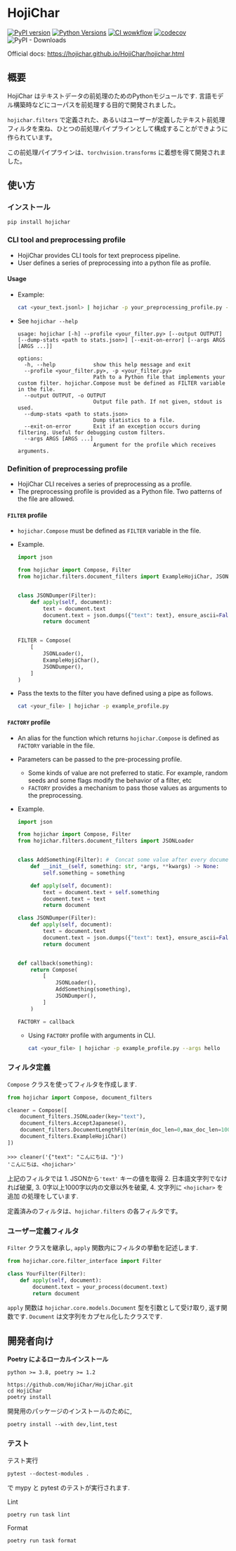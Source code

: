 # HojiChar

[![PyPI version](https://badge.fury.io/py/hojichar.svg)](https://badge.fury.io/py/hojichar)
[![Python Versions](https://img.shields.io/pypi/pyversions/hojichar.svg)](https://pypi.org/project/hojichar/)
[![CI wowkflow](https://github.com/HojiChar/HojiChar/actions/workflows/ci.yaml/badge.svg)](https://github.com/HojiChar/HojiChar/actions/workflows/ci.yaml)
[![codecov](https://codecov.io/gh/HojiChar/HojiChar/branch/main/graph/badge.svg?token=16928I9U9Y)](https://codecov.io/gh/HojiChar/HojiChar)
![PyPI - Downloads](https://img.shields.io/pypi/dm/hojichar)

Official docs: <https://hojichar.github.io/HojiChar/hojichar.html>

## 概要

HojiChar はテキストデータの前処理のためのPythonモジュールです. 言語モデル構築時などにコーパスを前処理する目的で開発されました。

`hojichar.filters` で定義された、あるいはユーザーが定義したテキスト前処理フィルタを束ね、ひとつの前処理パイプラインとして構成することができように作られています。

この前処理パイプラインは、`torchvision.transforms` に着想を得て開発されました。

## 使い方

### インストール

```
pip install hojichar
```

### CLI tool and preprocessing profile

- HojiChar provides CLI tools for text preprocess pipeline.
- User defines a series of preprocessing into a python file as profile.

#### Usage

- Example:

  ```bash
  cat <your_text.jsonl> | hojichar -p your_preprocessing_profile.py -o your_text_preprocessed.jsonl
  ```

- See `hojichar --help`

  ```man
  usage: hojichar [-h] --profile <your_filter.py> [--output OUTPUT] [--dump-stats <path to stats.json>] [--exit-on-error] [--args ARGS [ARGS ...]]
  
  options:
    -h, --help            show this help message and exit
    --profile <your_filter.py>, -p <your_filter.py>
                          Path to a Python file that implements your custom filter. hojichar.Compose must be defined as FILTER variable in the file.
    --output OUTPUT, -o OUTPUT
                          Output file path. If not given, stdout is used.
    --dump-stats <path to stats.json>
                          Dump statistics to a file.
    --exit-on-error       Exit if an exception occurs during filtering. Useful for debugging custom filters.
    --args ARGS [ARGS ...]
                          Argument for the profile which receives arguments.
  ```

### Definition of preprocessing profile

- HojiChar CLI receives a series of preprocessing as a profile.
- The preprocessing profile is provided as a Python file. Two patterns of the file are allowed.

#### `FILTER` profile

- `hojichar.Compose` must be defined as `FILTER` variable in the file.
- Example.

    ```python
    import json

    from hojichar import Compose, Filter
    from hojichar.filters.document_filters import ExampleHojiChar, JSONLoader


    class JSONDumper(Filter):
        def apply(self, document):
            text = document.text
            document.text = json.dumps({"text": text}, ensure_ascii=False)
            return document


    FILTER = Compose(
        [
            JSONLoader(),
            ExampleHojiChar(),
            JSONDumper(),
        ]
    )
    ```

- Pass the texts to the filter you have defined using a pipe as follows.

    ```bash
    cat <your_file> | hojichar -p example_profile.py
    ```

#### `FACTORY` profile

- An alias for the function which returns `hojichar.Compose` is defined as `FACTORY` variable in the file.
- Parameters can be passed to the pre-processing profile.
  - Some kinds of value are not preferred to static. For example, random seeds and some flags modify the behavior of a filter, etc
  - `FACTORY` provides a mechanism to pass those values as arguments to the preprocessing.
- Example.

  ```python
  import json
  
  from hojichar import Compose, Filter
  from hojichar.filters.document_filters import JSONLoader
  
  
  class AddSomething(Filter): #  Concat some value after every document.
      def __init__(self, something: str, *args, **kwargs) -> None:
          self.something = something

      def apply(self, document):
          text = document.text + self.something
          document.text = text
          return document

  class JSONDumper(Filter):
      def apply(self, document):
          text = document.text
          document.text = json.dumps({"text": text}, ensure_ascii=False)
          return document
  
  
  def callback(something):
      return Compose(
          [
              JSONLoader(),
              AddSomething(something),
              JSONDumper(),
          ]
      )

  FACTORY = callback
  ```
  
  - Using `FACTORY` profile with arguments in CLI.

      ```bash
      cat <your_file> | hojichar -p example_profile.py --args hello
      ```

### フィルタ定義

`Compose` クラスを使ってフィルタを作成します.

```Python
from hojichar import Compose, document_filters

cleaner = Compose([
    document_filters.JSONLoader(key="text"),
    document_filters.AcceptJapanese(),
    document_filters.DocumentLengthFilter(min_doc_len=0,max_doc_len=1000),
    document_filters.ExampleHojiChar()
])
```

```
>>> cleaner('{"text": "こんにちは、"}')
'こんにちは、<hojichar>'
```

上記のフィルタでは 1. JSONから`'text'` キーの値を取得 2. 日本語文字列でなければ破棄, 3. 0字以上1000字以内の文章以外を破棄, 4. 文字列に `<hojichar>` を追加 の処理をしています.

定義済みのフィルタは、`hojichar.filters` の各フィルタです。

### ユーザー定義フィルタ

`Filter` クラスを継承し, `apply` 関数内にフィルタの挙動を記述します.

```Python
from hojichar.core.filter_interface import Filter

class YourFilter(Filter):
    def apply(self, document):
        document.text = your_process(document.text)
        return document
```

`apply` 関数は `hojichar.core.models.Document` 型を引数として受け取り,
返す関数です. `Document` は文字列をカプセル化したクラスです.

## 開発者向け

**Poetry によるローカルインストール**

`python >= 3.8, poetry >= 1.2`

```
https://github.com/HojiChar/HojiChar.git
cd HojiChar
poetry install
```

開発用のパッケージのインストールのために,

```
poetry install --with dev,lint,test
```

### テスト

テスト実行

```
pytest --doctest-modules .
```

で mypy と pytest のテストが実行されます.

Lint

```
poetry run task lint
```

Format

```
poetry run task format
```
